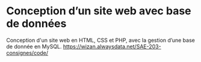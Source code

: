 # Conception d’un site web avec base de données
 Conception d'un site web en HTML, CSS et PHP, avec la gestion d’une base de donnée en MySQL.
https://wizan.alwaysdata.net/SAE-203-consignes/code/

